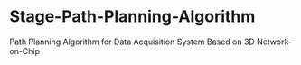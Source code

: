 # Stage-Path-Planning-Algorithm
Path Planning Algorithm for Data Acquisition System Based on 3D Network-on-Chip
